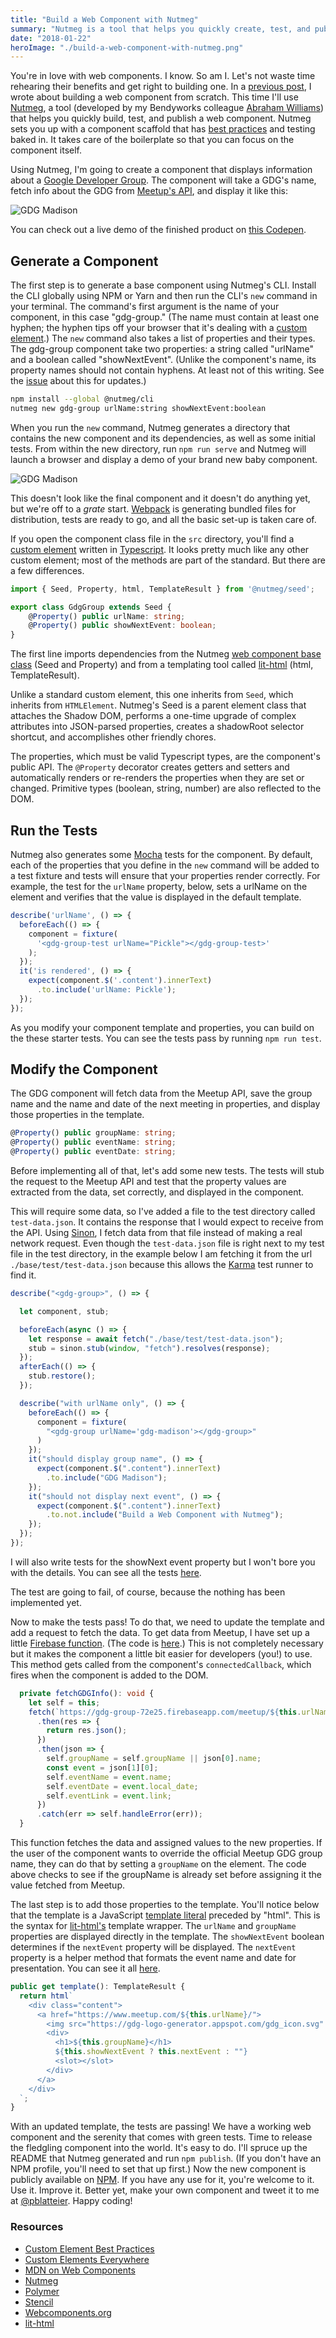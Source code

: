 ```yaml
---
title: "Build a Web Component with Nutmeg"
summary: "Nutmeg is a tool that helps you quickly create, test, and publish a web component"
date: "2018-01-22"
heroImage: "./build-a-web-component-with-nutmeg.png"
---
```


You're in love with web components. I know. So am I. Let's not waste time rehearing their benefits and get right to building one. In a [previous post](https://bendyworks.com/blog/native-web-components), I wrote about building a web component from scratch. This time I'll use [Nutmeg][nutmeg], a tool (developed by my Bendyworks colleague [Abraham Williams][abraham]) that helps you quickly build, test, and publish a web component. Nutmeg sets you up with a component scaffold that has [best practices][best] and testing baked in. It takes care of the boilerplate so that you can focus on the component itself.

Using Nutmeg, I'm going to create a component that displays information about a [Google Developer Group][gdg]. The component will take a GDG's name, fetch info about the GDG from [Meetup's API][meetup], and display it like this:

![GDG Madison](https://bendyworks.com/assets/images/blog/extra/2018-01-22-GDG-8ded40fb.png)

You can check out a live demo of the finished product on [this Codepen](https://codepen.io/pearlbea/pen/BJJPBR).

## Generate a Component

The first step is to generate a base component using Nutmeg's CLI. Install the CLI globally using NPM or Yarn and then run the CLI's `new` command in your terminal. The command's first argument is the name of your component, in this case "gdg-group." (The name must contain at least one hyphen; the hyphen tips off your browser that it's dealing with a [custom element][custom element].) The `new` command also takes a list of properties and their types. The gdg-group component take two properties: a string called "urlName" and a boolean called "showNextEvent". (Unlike the component's name, its property names should not contain hyphens. At least not of this writing. See the [issue](https://github.com/abraham/nutmeg-cli/issues/150) about this for updates.)

~~~bash
npm install --global @nutmeg/cli
nutmeg new gdg-group urlName:string showNextEvent:boolean
~~~

When you run the `new` command, Nutmeg generates a directory that contains the new component and its dependencies, as well as some initial tests. From within the new directory, run `npm run serve` and Nutmeg will launch a browser and display a demo of your brand new baby component.

![GDG Madison](https://bendyworks.com/assets/images/blog/extra/2018-01-22-generated-b7c79ac7.png)

This doesn't look like the final component and it doesn't do anything yet, but we're off to a *grate* start. [Webpack](https://webpack.js.org/) is generating bundled files for distribution, tests are ready to go, and all the basic set-up is taken care of.

If you open the component class file in the `src` directory, you'll find a [custom element][custom element] written in [Typescript](http://www.typescriptlang.org/). It looks pretty much like any other custom element; most of the methods are part of the standard. But there are a few differences.

~~~typescript
import { Seed, Property, html, TemplateResult } from '@nutmeg/seed';

export class GdgGroup extends Seed {
    @Property() public urlName: string;
    @Property() public showNextEvent: boolean;
}
~~~

The first line imports dependencies from the Nutmeg [web component base class](https://github.com/abraham/nutmeg-element) (Seed and Property) and from a templating tool called [lit-html][lit-html] (html, TemplateResult).

Unlike a standard custom element, this one inherits from `Seed`, which inherits from `HTMLElement`. Nutmeg's Seed is a parent element class that attaches the Shadow DOM, performs a one-time upgrade of complex attributes into JSON-parsed properties, creates a shadowRoot selector shortcut, and accomplishes other friendly chores.

The properties, which must be valid Typescript types, are the component's public API. The `@Property` decorator creates getters and setters and automatically renders or re-renders the properties when they are set or changed. Primitive types (boolean, string, number) are also reflected to the DOM.

## Run the Tests

Nutmeg also generates some [Mocha](https://mochajs.org/) tests for the component. By default, each of the properties that you define in the `new` command will be added to a test fixture and tests will ensure that your properties render correctly. For example, the test for the `urlName` property, below, sets a urlName on the element and verifies that the value is displayed in the default template.

~~~typescript
describe('urlName', () => {
  beforeEach(() => {
    component = fixture(
      '<gdg-group-test urlName="Pickle"></gdg-group-test>'
    );
  });
  it('is rendered', () => {
    expect(component.$('.content').innerText)
      .to.include('urlName: Pickle');
  });
});
~~~

As you modify your component template and properties, you can build on the these starter tests. You can see the tests pass by running `npm run test`.

## Modify the Component

The GDG component will fetch data from the Meetup API, save the group name and the name and date of the next meeting in properties, and display those properties in the template.

~~~typescript
@Property() public groupName: string;
@Property() public eventName: string;
@Property() public eventDate: string;
~~~

Before implementing all of that, let's add some new tests. The tests will stub the request to the Meetup API and test that the property values are extracted from the data, set correctly, and displayed in the component.

This will require some data, so I've added a file to the test directory called `test-data.json`. It contains the response that I would expect to receive from the API. Using [Sinon](http://sinonjs.org/), I fetch data from that file instead of making a real network request. Even though the `test-data.json` file is right next to my test file in the test directory, in the example below I am fetching it from the url `./base/test/test-data.json` because this allows the [Karma](https://karma-runner.github.io/2.0/index.html) test runner to find it.

~~~typescript
describe("<gdg-group>", () => {

  let component, stub;

  beforeEach(async () => {
    let response = await fetch("./base/test/test-data.json");
    stub = sinon.stub(window, "fetch").resolves(response);
  });
  afterEach(() => {
    stub.restore();
  });

  describe("with urlName only", () => {
    beforeEach(() => {
      component = fixture(
        "<gdg-group urlName='gdg-madison'></gdg-group>"
      )
    });
    it("should display group name", () => {
      expect(component.$(".content").innerText)
        .to.include("GDG Madison");
    });
    it("should not display next event", () => {
      expect(component.$(".content").innerText)
        .to.not.include("Build a Web Component with Nutmeg");
    });
  });
});
~~~

I will also write tests for the showNext event property but I won't bore you with the details. You can see all the tests [here](https://github.com/pearlbea/gdg-group/blob/master/test/gdg-group.test.ts).

The test are going to fail, of course, because the nothing has been implemented yet.

Now to make the tests pass! To do that, we need to update the template and add a request to fetch the data. To get data from Meetup, I have set up a little [Firebase function](https://firebase.google.com/docs/functions/). (The code is [here](https://github.com/pearlbea/gdg-group-functions).) This is not completely necessary but it makes the component a little bit easier for developers (you!) to use. This method gets called from the component's `connectedCallback`, which fires when the component is added to the DOM.

~~~typescript
  private fetchGDGInfo(): void {
    let self = this;
    fetch(`https://gdg-group-72e25.firebaseapp.com/meetup/${this.urlName}`)
      .then(res => {
        return res.json();
      })
      .then(json => {
        self.groupName = self.groupName || json[0].name;
        const event = json[1][0];
        self.eventName = event.name;
        self.eventDate = event.local_date;
        self.eventLink = event.link;
      })
      .catch(err => self.handleError(err));
  }
~~~

This function fetches the data and assigned values to the new properties. If the user of the component wants to override the official Meetup GDG group name, they can do that by setting a `groupName` on the element. The code above checks to see if the groupName is already set before assigning it the value fetched from Meetup.

 The last step is to add those properties to the template. You'll notice below that the template is a JavaScript [template literal](https://developer.mozilla.org/en-US/docs/Web/JavaScript/Reference/Template_literals) preceded by "html". This is the syntax for [lit-html's][lit-html] template wrapper. The `urlName` and `groupName` properties are displayed directly in the template. The `showNextEvent` boolean determines if the `nextEvent` property will be displayed. The `nextEvent` property is a helper method that formats the event name and date for presentation. You can see it all [here](https://github.com/pearlbea/gdg-group).

~~~typescript
public get template(): TemplateResult {
  return html`
    <div class="content">
      <a href="https://www.meetup.com/${this.urlName}/">
        <img src="https://gdg-logo-generator.appspot.com/gdg_icon.svg" width="70px" />
        <div>
          <h1>${this.groupName}</h1>
          ${this.showNextEvent ? this.nextEvent : ""}
          <slot></slot>
        </div>
      </a>
    </div>
  `;
}
~~~

With an updated template, the tests are passing! We have a working web component and the serenity that comes with green tests. Time to release the fledgling component into the world. It's easy to do. I'll spruce up the README that Nutmeg generated and run `npm publish`. (If you don't have an NPM profile, you'll need to set that up first.) Now the new component is publicly available on [NPM](https://www.npmjs.com/package/gdg-group). If you have any use for it, you're welcome to it. Use it. Improve it. Better yet, make your own component and tweet it to me at [@pblatteier](https://twitter.com/pblatteier). Happy coding!

### Resources
- [Custom Element Best Practices][best]
- [Custom Elements Everywhere](https://custom-elements-everywhere.com/)
- [MDN on Web Components][mdn]
- [Nutmeg][nutmeg]
- [Polymer](https://www.polymer-project.org/)
- [Stencil](https://stenciljs.com/)
- [Webcomponents.org](https://www.webcomponents.org/)
- [lit-html][lit-html]

[abraham]: https://bendyworks.com/blog/authors/abraham_williams
[benefits]: https://developer.mozilla.org/en-US/docs/Web/Web_Component
[best]: https://developers.google.com/web/fundamentals/web-components/best-practices
[custom element]: https://developers.google.com/web/fundamentals/web-components/
[gdg]: https://developers.google.com/programs/community/gdg/
[lit-html]: https://github.com/PolymerLabs/lit-html
[mdn]: https://developer.mozilla.org/en-US/docs/Web/Web_Components
[meetup]: https://www.meetup.com/meetup_api/
[nutmeg]: https://nutmeg.tools
